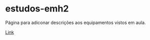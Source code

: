# estudos-emh2
Página para adiconar descrições aos equipamentos vistos em aula.

[Link](https://filipe4ndrade.github.io/estudos-emh2/)
